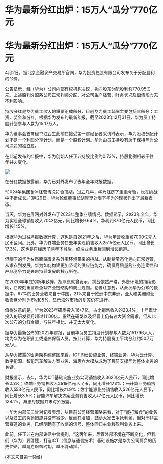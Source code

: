 # 华为最新分红出炉：15万人“瓜分”770亿元

# 华为最新分红出炉：15万人“瓜分”770亿元

4月2日，据北京金融资产交易所官网，华为投资控股有限公司发布关于分配股利的公告。

公告显示，经（华为）公司内部有权机构决议，拟向股东分配股利约770.95亿元。上述股利分配系公司正常利润分配，对公司生产经营、财务状况及偿债能力无不利影响。

持股分红是华为员工收入的重要组成部分，目前华为员工薪酬主要包括三部分：工资、奖金和分红。根据华为发布的最新年报，截至2023年12月31日，华为员工持股计划参与人数为15.17万人。

华为董事会首席秘书江西生此前在接受第一财经记者采访时表示，华为股权分配计划不是一个利润分享计划，而是一个股权计划。华为由员工持股有助于保持华为公司决策的独立性。

在此前发布的年报中，华为创始人任正非持股比例约0.73%，持股比例相较于往年并未变化。

![](https://inews.gtimg.com/om_bt/OzRkey4N2GUBmkhULoiwnRy8huTiZO8iHguYbiYFdWSloAA/1000)

在分红数据披露前，华为已对外发布了去年全年财报数据。

“2023年集团整体经营情况符合预期，过去几年，华为经历了重重考验，也在挑战中不断成长。”3月29日，华为轮值董事长胡厚崑对眼下华为的现状作出了最新表态。

当天，华为在官网对外发布了2023年整体业绩情况。数据显示，2023年全年，华为实现全球销售收入7042亿元，同比增长9.64%，净利润870亿元人民币，同比增长145%。

根据华为过往年报数据计算，这也是自2021年之后，华为年营收重回7000亿元人民币区间。此外，华为终端业务在去年实现销售收入2515亿元人民币，同比增长17.3%，这也是在经历了两年下滑后，终端业务重新回到增长跑道。

但眼下的华为依然面临着复杂外围环境带来的挑战。从制裁常态化走向正常运营，从求存到发展，华为如何构建更加坚韧的供应链能力，确保高质量的业务连续性和产品竞争力是未来持续发展的核心所在。

在2020年年底的新年致辞，胡厚崑就曾表示，挑战依然严峻，外部环境的持续影响，正深刻重塑着全球产业链结构和商业规则。记者注意到，从此次华为公布的数据中，67%的业务营收来自于中国，21%来自于欧洲中东非洲，亚太和美洲的营收贡献分别为6%和5%，显示海外市场的复苏仍在进行。

值得注意的是，华为2023年研发投入1647亿，占比销售收入的23.4%，十年累计投入的研发费用超过11100亿。虽然在研发以及经营上仍有较大资金需求，但从此次公布的分红金额，与往年相比，并无太大变化。

据华为最新公布的2022年财报，目前华为员工持股计划参与人数为151796人人，均为华为在职员工或退休保留人员。按此计算，华为持股员工平均分红约50.7万元/人。

从华为披露的业务架构调整图来看，ICT基础设施业务、终端业务、华为云计算、数字能源、智能汽车解决方案业务、海思六大模块成为了目前支撑华为整体业务的关键。

财报显示，去年，华为ICT基础设施业务实现销售收入3620亿元人民币，同比增长2.3%；终端业务销售收入2515亿元人民币，同比增长17.3%；云计算业务销售收入553亿元人民币，同比增长21.9%；数字能源业务销售收入526亿元人民币，同比增长3.5%；智能汽车解决方案业务销售收入47亿元人民币，同比增长128.1%。海思的数据并未对外披露。

一华为内部员工曾对记者表示，从目前公司经营策略来看，对于“能打粮食”的业务以及员工的奖励措施并没有减少，反而在增加，鼓励大家去争抢利润，但对于非主营赛道的业务，已经明确有了收缩的信号，整体回归主业和盈利业务上来。

此前，任正非在内部讲话中曾提到，“这两年来，尽管外部环境在不断变化，但我们（华为）要清楚，打造ICT（信息与通信技术）基础设施才是华为公司肩负的历史使命，越是在艰苦时期，越不能动摇。”

(本文来自第一财经)

